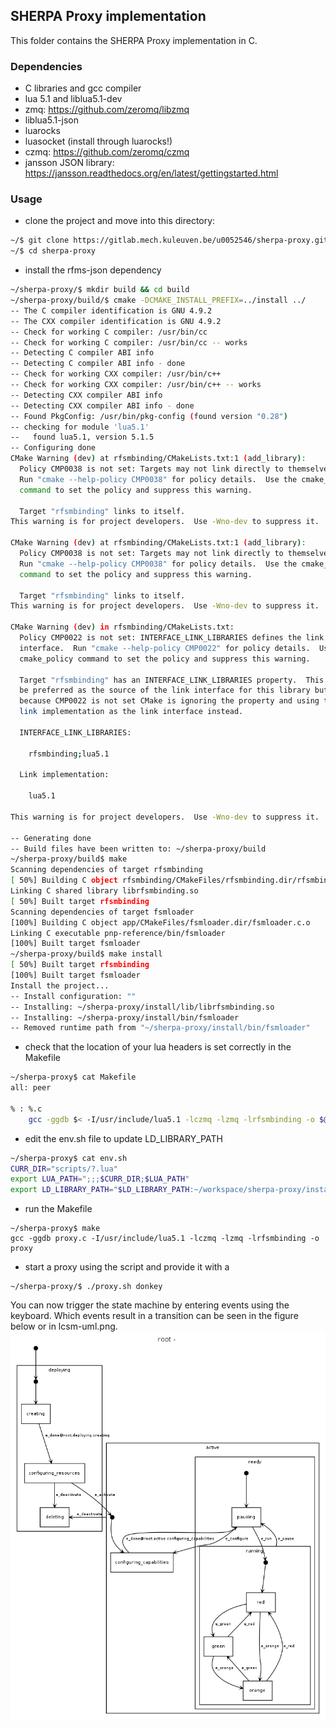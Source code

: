 ## SHERPA Proxy implementation

This folder contains the SHERPA Proxy implementation in C.

### Dependencies
- C libraries and gcc compiler
- lua 5.1 and liblua5.1-dev
- zmq: https://github.com/zeromq/libzmq
- liblua5.1-json
- luarocks
- luasocket (install through luarocks!)
- czmq: https://github.com/zeromq/czmq
- jansson JSON library: https://jansson.readthedocs.org/en/latest/gettingstarted.html

### Usage
- clone the project and move into this directory:

```sh
~/$ git clone https://gitlab.mech.kuleuven.be/u0052546/sherpa-proxy.git
~/$ cd sherpa-proxy
```

- install the rfms-json dependency

```sh
~/sherpa-proxy/$ mkdir build && cd build
~/sherpa-proxy/build/$ cmake -DCMAKE_INSTALL_PREFIX=../install ../
-- The C compiler identification is GNU 4.9.2
-- The CXX compiler identification is GNU 4.9.2
-- Check for working C compiler: /usr/bin/cc
-- Check for working C compiler: /usr/bin/cc -- works
-- Detecting C compiler ABI info
-- Detecting C compiler ABI info - done
-- Check for working CXX compiler: /usr/bin/c++
-- Check for working CXX compiler: /usr/bin/c++ -- works
-- Detecting CXX compiler ABI info
-- Detecting CXX compiler ABI info - done
-- Found PkgConfig: /usr/bin/pkg-config (found version "0.28") 
-- checking for module 'lua5.1'
--   found lua5.1, version 5.1.5
-- Configuring done
CMake Warning (dev) at rfsmbinding/CMakeLists.txt:1 (add_library):
  Policy CMP0038 is not set: Targets may not link directly to themselves.
  Run "cmake --help-policy CMP0038" for policy details.  Use the cmake_policy
  command to set the policy and suppress this warning.

  Target "rfsmbinding" links to itself.
This warning is for project developers.  Use -Wno-dev to suppress it.

CMake Warning (dev) at rfsmbinding/CMakeLists.txt:1 (add_library):
  Policy CMP0038 is not set: Targets may not link directly to themselves.
  Run "cmake --help-policy CMP0038" for policy details.  Use the cmake_policy
  command to set the policy and suppress this warning.

  Target "rfsmbinding" links to itself.
This warning is for project developers.  Use -Wno-dev to suppress it.

CMake Warning (dev) in rfsmbinding/CMakeLists.txt:
  Policy CMP0022 is not set: INTERFACE_LINK_LIBRARIES defines the link
  interface.  Run "cmake --help-policy CMP0022" for policy details.  Use the
  cmake_policy command to set the policy and suppress this warning.

  Target "rfsmbinding" has an INTERFACE_LINK_LIBRARIES property.  This should
  be preferred as the source of the link interface for this library but
  because CMP0022 is not set CMake is ignoring the property and using the
  link implementation as the link interface instead.

  INTERFACE_LINK_LIBRARIES:

    rfsmbinding;lua5.1

  Link implementation:

    lua5.1

This warning is for project developers.  Use -Wno-dev to suppress it.

-- Generating done
-- Build files have been written to: ~/sherpa-proxy/build
~/sherpa-proxy/build$ make
Scanning dependencies of target rfsmbinding
[ 50%] Building C object rfsmbinding/CMakeFiles/rfsmbinding.dir/rfsmbinding.c.o
Linking C shared library librfsmbinding.so
[ 50%] Built target rfsmbinding
Scanning dependencies of target fsmloader
[100%] Building C object app/CMakeFiles/fsmloader.dir/fsmloader.c.o
Linking C executable pnp-reference/bin/fsmloader
[100%] Built target fsmloader
~/sherpa-proxy/build$ make install
[ 50%] Built target rfsmbinding
[100%] Built target fsmloader
Install the project...
-- Install configuration: ""
-- Installing: ~/sherpa-proxy/install/lib/librfsmbinding.so
-- Installing: ~/sherpa-proxy/install/bin/fsmloader
-- Removed runtime path from "~/sherpa-proxy/install/bin/fsmloader" 
```

- check that the location of your lua headers is set correctly in the Makefile

```sh
~/sherpa-proxy$ cat Makefile 
all: peer

% : %.c
	gcc -ggdb $< -I/usr/include/lua5.1 -lczmq -lzmq -lrfsmbinding -o $@
```
- edit the env.sh file to update LD_LIBRARY_PATH
```sh
~/sherpa-proxy$ cat env.sh
CURR_DIR="scripts/?.lua"
export LUA_PATH=";;;$CURR_DIR;$LUA_PATH"
export LD_LIBRARY_PATH="$LD_LIBRARY_PATH:~/workspace/sherpa-proxy/install/lib"
```

- run the Makefile

```
~/sherpa-proxy$ make
gcc -ggdb proxy.c -I/usr/include/lua5.1 -lczmq -lzmq -lrfsmbinding -o proxy
```

- start a proxy using the script and provide it with a <name>

```
~/sherpa-proxy/$ ./proxy.sh donkey
```

You can now trigger the state machine by entering events using the keyboard. Which events result in a transition can be seen in the figure below or in lcsm-uml.png.
![LCSM model](lcsm-uml.png)

```sh

```
